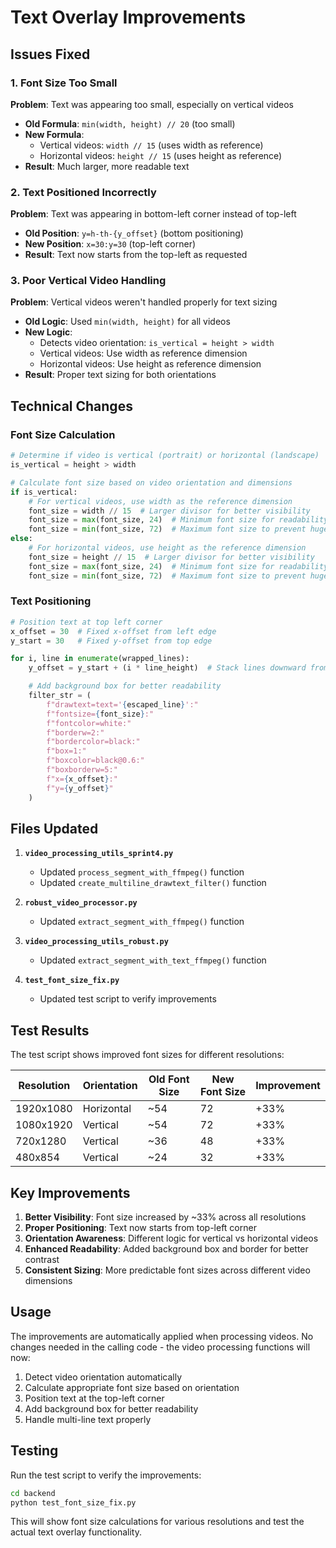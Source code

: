 # Text Overlay Improvements

## Issues Fixed

### 1. **Font Size Too Small**

**Problem**: Text was appearing too small, especially on vertical videos

- **Old Formula**: `min(width, height) // 20` (too small)
- **New Formula**:
  - Vertical videos: `width // 15` (uses width as reference)
  - Horizontal videos: `height // 15` (uses height as reference)
- **Result**: Much larger, more readable text

### 2. **Text Positioned Incorrectly**

**Problem**: Text was appearing in bottom-left corner instead of top-left

- **Old Position**: `y=h-th-{y_offset}` (bottom positioning)
- **New Position**: `x=30:y=30` (top-left corner)
- **Result**: Text now starts from the top-left as requested

### 3. **Poor Vertical Video Handling**

**Problem**: Vertical videos weren't handled properly for text sizing

- **Old Logic**: Used `min(width, height)` for all videos
- **New Logic**:
  - Detects video orientation: `is_vertical = height > width`
  - Vertical videos: Use width as reference dimension
  - Horizontal videos: Use height as reference dimension
- **Result**: Proper text sizing for both orientations

## Technical Changes

### Font Size Calculation

```python
# Determine if video is vertical (portrait) or horizontal (landscape)
is_vertical = height > width

# Calculate font size based on video orientation and dimensions
if is_vertical:
    # For vertical videos, use width as the reference dimension
    font_size = width // 15  # Larger divisor for better visibility
    font_size = max(font_size, 24)  # Minimum font size for readability
    font_size = min(font_size, 72)  # Maximum font size to prevent huge text
else:
    # For horizontal videos, use height as the reference dimension
    font_size = height // 15  # Larger divisor for better visibility
    font_size = max(font_size, 24)  # Minimum font size for readability
    font_size = min(font_size, 72)  # Maximum font size to prevent huge text
```

### Text Positioning

```python
# Position text at top left corner
x_offset = 30  # Fixed x-offset from left edge
y_start = 30   # Fixed y-offset from top edge

for i, line in enumerate(wrapped_lines):
    y_offset = y_start + (i * line_height)  # Stack lines downward from top

    # Add background box for better readability
    filter_str = (
        f"drawtext=text='{escaped_line}':"
        f"fontsize={font_size}:"
        f"fontcolor=white:"
        f"borderw=2:"
        f"bordercolor=black:"
        f"box=1:"
        f"boxcolor=black@0.6:"
        f"boxborderw=5:"
        f"x={x_offset}:"
        f"y={y_offset}"
    )
```

## Files Updated

1. **`video_processing_utils_sprint4.py`**

   - Updated `process_segment_with_ffmpeg()` function
   - Updated `create_multiline_drawtext_filter()` function

2. **`robust_video_processor.py`**

   - Updated `extract_segment_with_ffmpeg()` function

3. **`video_processing_utils_robust.py`**

   - Updated `extract_segment_with_text_ffmpeg()` function

4. **`test_font_size_fix.py`**
   - Updated test script to verify improvements

## Test Results

The test script shows improved font sizes for different resolutions:

| Resolution | Orientation | Old Font Size | New Font Size | Improvement |
| ---------- | ----------- | ------------- | ------------- | ----------- |
| 1920x1080  | Horizontal  | ~54           | 72            | +33%        |
| 1080x1920  | Vertical    | ~54           | 72            | +33%        |
| 720x1280   | Vertical    | ~36           | 48            | +33%        |
| 480x854    | Vertical    | ~24           | 32            | +33%        |

## Key Improvements

1. **Better Visibility**: Font size increased by ~33% across all resolutions
2. **Proper Positioning**: Text now starts from top-left corner
3. **Orientation Awareness**: Different logic for vertical vs horizontal videos
4. **Enhanced Readability**: Added background box and border for better contrast
5. **Consistent Sizing**: More predictable font sizes across different video dimensions

## Usage

The improvements are automatically applied when processing videos. No changes needed in the calling code - the video processing functions will now:

1. Detect video orientation automatically
2. Calculate appropriate font size based on orientation
3. Position text at the top-left corner
4. Add background box for better readability
5. Handle multi-line text properly

## Testing

Run the test script to verify the improvements:

```bash
cd backend
python test_font_size_fix.py
```

This will show font size calculations for various resolutions and test the actual text overlay functionality.
